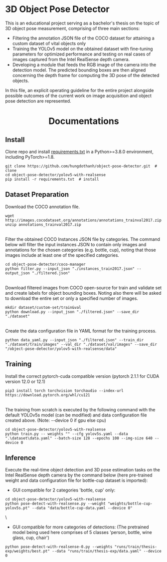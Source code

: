 # 3D Object Pose Detector
This is an educational project serving as a bachelor's thesis on the topic of 3D object pose measurement, comprising of three main sections:
- Filtering the annotation JSON file of the COCO dataset for attaining a custom dataset of vital objects only
- Training the YOLOv5 model on the obtained dataset with fine-tuning parameters for optimized performance and testing on real cases of images captured from the Intel RealSense depth camera.
- Developing a module that feeds the RGB image of the camera into the detection model. The predicted bounding boxes are then aligned concerning the depth frame for computing the 3D pose of the detected objects.

In this file, an explicit operating guideline for the entire project alongside possible outcomes of the current work on image acquisition and object pose detection are represented. 

<h1 align="center">Documentations</h1>

## Install
Clone repo and install [requirements.txt](./yolov5-with-realsense/requirements.txt) in a Python>=3.8.0 environment, including PyTorch>=1.8.

```
git clone https://github.com/hungdothanh/object-pose-detector.git  # clone
cd object-pose-detector/yolov5-with-realsense
pip install -r requirements.txt  # install
```

## Dataset Preparation
Download the COCO annotation file.
```
wget http://images.cocodataset.org/annotations/annotations_trainval2017.zip
unzip annotations_trainval2017.zip
```
\
Filter the obtained COCO Instances JSON file by categories. 
The command below will filter the input instances JSON to contain only images and annotations for the chosen categories (e.g. bottle, cup), noting that those images include at least one of the specified categories.
```
cd object-pose-detector/coco-manager
python filter.py --input_json "./instances_train2017.json" --output_json "./filtered.json"
```
\
Download filtered images from COCO open-source for train and validate set and create labels for object bounding boxes. Noting also there will be asked to download the entire set or only a specified number of images.
```
mkdir dataset/custom-set/train&val
python download.py --input_json "./filtered.json" --save_dir "./dataset"
```
\
Create the data configuration file in YAML format for the training process.
```
python data_yaml.py --input_json "./filtered.json" --train_dir "./dataset/train/images" --val_dir "./dataset/val/images" --save_dir "/object-pose-detector/yolov5-with-realsense/data"
```


## Training
Install the correct pytorch-cuda compatible version (pytorch 2.1.1 for CUDA version 12.0 or 12.1)
```
pip3 install torch torchvision torchaudio --index-url https://download.pytorch.org/whl/cu121
```
\
The training from scratch is executed by the following command with the default YOLOv5s model (can be modified) and data configuration file created above.
(Note: --device 0 if gpu else cpu)
```
cd object-pose-detector/yolov5-with-realsense
python train.py -- weights "" --cfg yolov5s.yaml --data ".\dataset\data.yaml" --batch-size 128 --epochs 100 --img-size 640 --device 0
```

## Inference
Execute the real-time object detection and 3D pose estimation tasks on the Intel RealSense depth camera by the command below (here pre-trained weight and data configuration file for bottle-cup dataset is imported):
- GUI compatible for 2 categories 'bottle, cup' only:
```
cd object-pose-detector/yolov5-with-realsense
python pose-detect-with-realsense.py --weight "weights/bottle-cup-yolov5s.pt" --data "data/bottle-cup-data.yaml --device 0"
```
\
- GUI compatible for more categories of detections:
  (The pretrained model being used here comprises of 5 classes 'person, bottle, wine glass, cup, chair')
```
python pose-detect-with-realsense-0.py --weights "runs/train/thesis-exp/weights/best.pt" --data "runs/train/thesis-exp/data.yaml" --device 0
```
